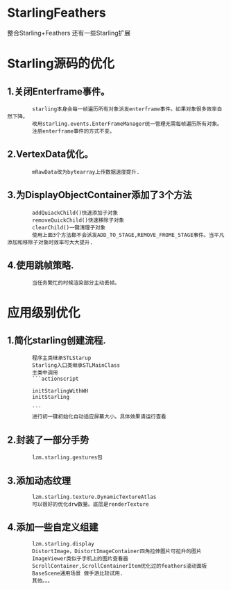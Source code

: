 StarlingFeathers
================

整合Starling+Feathers 还有一些Starling扩展

Starling源码的优化
================

1.关闭Enterframe事件。
-------------------
			starling本身会每一帧遍历所有对象派发enterframe事件。如果对象很多效率自然下降。
			改用starling.events.EnterFrameManager统一管理无需每帧遍历所有对象。
			注册enterframe事件的方式不变。
2.VertexData优化。
----------------
			mRawData改为bytearray上传数据速度提升.
3.为DisplayObjectContainer添加了3个方法
-------------------------------------
			addQuiackChild()快速添加子对象
			removeQuickChild()快速移除子对象
			clearChild()一键清理子对象
			使用上面3个方法都不会派发ADD_TO_STAGE,REMOVE_FROME_STAGE事件。当平凡添加和移除子对象时效率可大大提升.
4.使用跳帧策略.
-------------
			当任务繁忙的时候渲染部分主动丢帧。
					
应用级别优化
==========

1.简化starling创建流程.
---------------------
			程序主类继承STLStarup
			Starling入口类继承STLMainClass
			主类中调用
			```actionscript
	
			initStarlingWithWH
			initStarling
	
			```
			进行初一键初始化自动适应屏幕大小。具体效果请运行查看

2.封装了一部分手势
---------------
			lzm.starling.gestures包
	
3.添加动态纹理
------------
			lzm.starling.texture.DynamicTextureAtlas
			可以很好的优化drw数量。底层是renderTexture

4.添加一些自定义组建
-----------------
			lzm.starling.display
			DistortImage，DistortImageContainer四角拉伸图片可拉升的图片
			ImageViewer类似于手机上的图片查看器
			ScrollContainer,ScrollContainerItem优化过的feathers滚动面板
			BaseScene通用场景 做手游比较试用.
			其他。。。